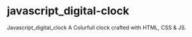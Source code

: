 # javascript_digital-clock
Javascript_digital_clock A Colurfull clock crafted with HTML, CSS &amp; JS.
